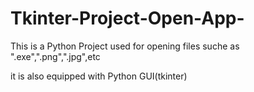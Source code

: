 # Tkinter-Project-Open-App-


This is a Python Project used for opening files suche as ".exe",".png",".jpg",etc

it is also equipped with Python GUI(tkinter)
